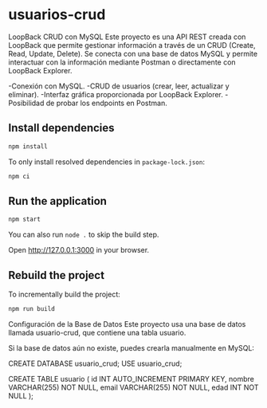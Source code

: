 # usuarios-crud

LoopBack CRUD con MySQL
Este proyecto es una API REST creada con LoopBack que permite gestionar información a través de un CRUD (Create, Read, Update, Delete). Se conecta con una base de datos MySQL y permite interactuar con la información mediante Postman o directamente con LoopBack Explorer.

-Conexión con MySQL.
-CRUD de usuarios (crear, leer, actualizar y eliminar).
-Interfaz gráfica proporcionada por LoopBack Explorer.
-Posibilidad de probar los endpoints en Postman.

## Install dependencies

```sh
npm install
```

To only install resolved dependencies in `package-lock.json`:

```sh
npm ci
```

## Run the application

```sh
npm start
```

You can also run `node .` to skip the build step.

Open http://127.0.0.1:3000 in your browser.

## Rebuild the project

To incrementally build the project:

```sh
npm run build
```

Configuración de la Base de Datos
Este proyecto usa una base de datos llamada usuario-crud, que contiene una tabla usuario.

Si la base de datos aún no existe, puedes crearla manualmente en MySQL:


CREATE DATABASE usuario_crud;
USE usuario_crud;

CREATE TABLE usuario (
    id INT AUTO_INCREMENT PRIMARY KEY,
    nombre VARCHAR(255) NOT NULL,
    email VARCHAR(255) NOT NULL,
    edad INT NOT NULL
);
